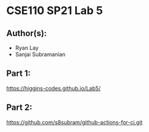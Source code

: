 # CSE110 SP21 Lab 5

## Author(s):
- Ryan Lay
- Sanjai Subramanian

## Part 1:

https://higgins-codes.github.io/Lab5/

## Part 2:

https://github.com/s8subram/github-actions-for-ci.git